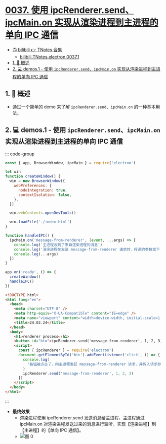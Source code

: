 # [0037. 使用 ipcRenderer.send、ipcMain.on 实现从渲染进程到主进程的单向 IPC 通信](https://github.com/tnotesjs/TNotes.electron/tree/main/notes/0037.%20%E4%BD%BF%E7%94%A8%20ipcRenderer.send%E3%80%81ipcMain.on%20%E5%AE%9E%E7%8E%B0%E4%BB%8E%E6%B8%B2%E6%9F%93%E8%BF%9B%E7%A8%8B%E5%88%B0%E4%B8%BB%E8%BF%9B%E7%A8%8B%E7%9A%84%E5%8D%95%E5%90%91%20IPC%20%E9%80%9A%E4%BF%A1)

<!-- region:toc -->

- [📺 bilibili 👉 TNotes 合集](https://space.bilibili.com/407241004)
  - [bilibili.TNotes.electron.0037.1](https://www.bilibili.com/video/BV1CBFyeRErb)
- [1. 📝 概述](#1--概述)
- [2. 💻 demos.1 - 使用 `ipcRenderer.send`、`ipcMain.on` 实现从渲染进程到主进程的单向 IPC 通信](#2--demos1---使用-ipcrenderersendipcmainon-实现从渲染进程到主进程的单向-ipc-通信)

<!-- endregion:toc -->

## 1. 📝 概述

<BilibiliOutsidePlayer id="BV1CBFyeRErb" />

- 通过一个简单的 demo 来了解 `ipcRenderer.send`、`ipcMain.on` 的一种基本用法。

## 2. 💻 demos.1 - 使用 `ipcRenderer.send`、`ipcMain.on` 实现从渲染进程到主进程的单向 IPC 通信

::: code-group

```js [index.js] {18-22}
const { app, BrowserWindow, ipcMain } = require('electron')

let win
function createWindow() {
  win = new BrowserWindow({
    webPreferences: {
      nodeIntegration: true,
      contextIsolation: false,
    },
  })

  win.webContents.openDevTools()

  win.loadFile('./index.html')
}

function handleIPC() {
  ipcMain.on('message-from-renderer', (event, ...args) => {
    console.log('主进程收到了来自渲染进程的消息')
    console.log('渲染进程在发送 message-from-renderer 请求时，传递的参数如下：')
    console.log(...args)
  })
}

app.on('ready', () => {
  createWindow()
  handleIPC()
})
```

```html [index.html] {18}
<!DOCTYPE html>
<html lang="en">
  <head>
    <meta charset="UTF-8" />
    <meta http-equiv="X-UA-Compatible" content="IE=edge" />
    <meta name="viewport" content="width=device-width, initial-scale=1.0" />
    <title>24.02.24</title>
  </head>
  <body>
    <h1>renderer process</h1>
    <button id="btn">ipcRenderer.send('message-from-renderer', 1, 2, 3)</button>
    <script>
      const { ipcRenderer } = require('electron')
      document.getElementById('btn').addEventListener('click', () => {
        console.log(
          '按钮被点击了，向主进程发起 message-from-renderer 请求，并传入请求参数 1、2、3'
        )
        ipcRenderer.send('message-from-renderer', 1, 2, 3)
      })
    </script>
  </body>
</html>
```

:::

- **最终效果**
  - 渲染进程使用 ipcRenderer.send 发送消息给主进程，主进程通过 ipcMain.on 对渲染进程发送过来的消息进行监听，实现【渲染进程】到【主进程】的【单向 IPC 通信】。
  - ![图 0](https://cdn.jsdelivr.net/gh/tnotesjs/imgs@main/2025-05-03-10-13-39.png)
